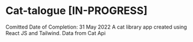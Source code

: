 # Cat-talogue [IN-PROGRESS]
Comitted Date of Completion: 31 May 2022
A cat library app created using React JS and Tailwind. Data from Cat Api
